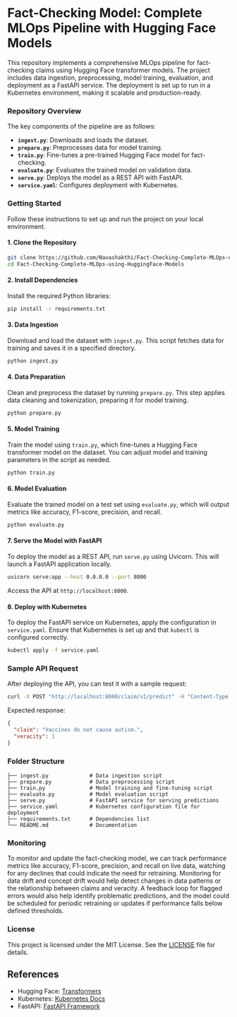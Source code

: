 # Fact-Checking Model: Complete MLOps Pipeline with Hugging Face Models

This repository implements a comprehensive MLOps pipeline for fact-checking claims using Hugging Face transformer models. The project includes data ingestion, preprocessing, model training, evaluation, and deployment as a FastAPI service. The deployment is set up to run in a Kubernetes environment, making it scalable and production-ready.

### Repository Overview

The key components of the pipeline are as follows:
- **`ingest.py`**: Downloads and loads the dataset.
- **`prepare.py`**: Preprocesses data for model training.
- **`train.py`**: Fine-tunes a pre-trained Hugging Face model for fact-checking.
- **`evaluate.py`**: Evaluates the trained model on validation data.
- **`serve.py`**: Deploys the model as a REST API with FastAPI.
- **`service.yaml`**: Configures deployment with Kubernetes.

### Getting Started

Follow these instructions to set up and run the project on your local environment.

#### 1. Clone the Repository

```bash
git clone https://github.com/Navashakthi/Fact-Checking-Complete-MLOps-using-HuggingFace-Models.git
cd Fact-Checking-Complete-MLOps-using-HuggingFace-Models
```

#### 2. Install Dependencies

Install the required Python libraries:

```bash
pip install -r requirements.txt
```

#### 3. Data Ingestion

Download and load the dataset with `ingest.py`. This script fetches data for training and saves it in a specified directory.

```bash
python ingest.py
```

#### 4. Data Preparation

Clean and preprocess the dataset by running `prepare.py`. This step applies data cleaning and tokenization, preparing it for model training.

```bash
python prepare.py
```

#### 5. Model Training

Train the model using `train.py`, which fine-tunes a Hugging Face transformer model on the dataset. You can adjust model and training parameters in the script as needed.

```bash
python train.py
```

#### 6. Model Evaluation

Evaluate the trained model on a test set using `evaluate.py`, which will output metrics like accuracy, F1-score, precision, and recall.

```bash
python evaluate.py
```

#### 7. Serve the Model with FastAPI

To deploy the model as a REST API, run `serve.py` using Uvicorn. This will launch a FastAPI application locally.

```bash
uvicorn serve:app --host 0.0.0.0 --port 8000
```

Access the API at `http://localhost:8000`.

#### 8. Deploy with Kubernetes

To deploy the FastAPI service on Kubernetes, apply the configuration in `service.yaml`. Ensure that Kubernetes is set up and that `kubectl` is configured correctly.

```bash
kubectl apply -f service.yaml
```

### Sample API Request

After deploying the API, you can test it with a sample request:

```bash
curl -X POST "http://localhost:8000/claim/v1/predict" -H "Content-Type: application/json" -d '{"text": "Vaccines do not cause autism."}'
```

Expected response:
```json
{
  "claim": "Vaccines do not cause autism.",
  "veracity": 1
}
```

### Folder Structure

```
├── ingest.py             # Data ingestion script
├── prepare.py            # Data preprocessing script
├── train.py              # Model training and fine-tuning script
├── evaluate.py           # Model evaluation script
├── serve.py              # FastAPI service for serving predictions
├── service.yaml          # Kubernetes configuration file for deployment
├── requirements.txt      # Dependencies list
└── README.md             # Documentation
```

### Monitoring

To monitor and update the fact-checking model, we can track performance metrics like accuracy, F1-score, precision, and recall on live data, watching for any declines that could indicate the need for retraining. Monitoring for data drift and concept drift would help detect changes in data patterns or the relationship between claims and veracity. A feedback loop for flagged errors would also help identify problematic predictions, and the model could be scheduled for periodic retraining or updates if performance falls below defined thresholds.

### License

This project is licensed under the MIT License. See the [LICENSE](LICENSE) file for details.

## References

- Hugging Face: [Transformers](https://github.com/huggingface/transformers)
- Kubernetes: [Kubernetes Docs](https://kubernetes.io/docs/)
- FastAPI: [FastAPI Framework](https://fastapi.tiangolo.com/)
